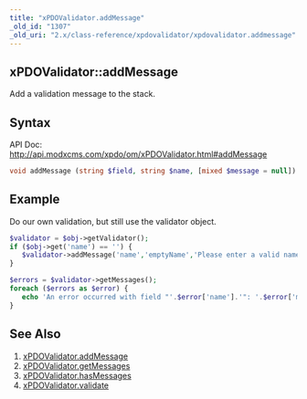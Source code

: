 ```yaml
---
title: "xPDOValidator.addMessage"
_old_id: "1307"
_old_uri: "2.x/class-reference/xpdovalidator/xpdovalidator.addmessage"
---
```


## xPDOValidator::addMessage

Add a validation message to the stack.

## Syntax

API Doc: <http://api.modxcms.com/xpdo/om/xPDOValidator.html#addMessage>

``` php 
void addMessage (string $field, string $name, [mixed $message = null])
```

## Example

Do our own validation, but still use the validator object.

``` php 
$validator = $obj->getValidator();
if ($obj->get('name') == '') {
   $validator->addMessage('name','emptyName','Please enter a valid name.');
}

$errors = $validator->getMessages();
foreach ($errors as $error) {
   echo 'An error occurred with field "'.$error['name'].'": '.$error['message'];
}
```

## See Also

1. [xPDOValidator.addMessage](xpdo/class-reference/xpdovalidator/xpdovalidator.addmessage)
2. [xPDOValidator.getMessages](xpdo/class-reference/xpdovalidator/xpdovalidator.getmessages)
3. [xPDOValidator.hasMessages](xpdo/class-reference/xpdovalidator/xpdovalidator.hasmessages)
4. [xPDOValidator.validate](xpdo/class-reference/xpdovalidator/xpdovalidator.validate)